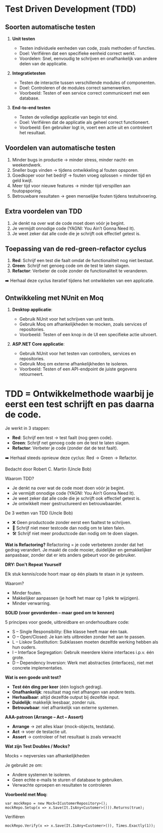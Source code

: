# Test Driven Development (TDD)

## Soorten automatische testen

1. **Unit testen**
   - Testen individuele eenheden van code, zoals methoden of functies.
   - Doel: Verifiëren dat een specifieke eenheid correct werkt.
   - Voordelen: Snel, eenvoudig te schrijven en onafhankelijk van andere delen van de applicatie.

2. **Integratietesten**
   - Testen de interactie tussen verschillende modules of componenten.
   - Doel: Controleren of de modules correct samenwerken.
   - Voorbeeld: Testen of een service correct communiceert met een database.

3. **End-to-end testen**
   - Testen de volledige applicatie van begin tot eind.
   - Doel: Verifiëren dat de applicatie als geheel correct functioneert.
   - Voorbeeld: Een gebruiker logt in, voert een actie uit en controleert het resultaat.

## Voordelen van automatische testen

1. Minder bugs in productie → minder stress, minder nacht- en weekendwerk.
2. Sneller bugs vinden → tijdens ontwikkeling al fouten opsporen.
3. Goedkoper voor het bedrijf → fouten vroeg oplossen = minder tijd en geld kwijt.
4. Meer tijd voor nieuwe features → minder tijd verspillen aan foutopsporing.
5. Betrouwbare resultaten → geen menselijke fouten tijdens testuitvoering.

## Extra voordelen van TDD

1. Je denkt na over wat de code moet doen vóór je begint.
2. Je vermijdt onnodige code (YAGNI: You Ain’t Gonna Need It).
3. Je weet zeker dat alle code die je schrijft ook effectief getest is.

## Toepassing van de red-green-refactor cyclus

1. **Red**: Schrijf een test die faalt omdat de functionaliteit nog niet bestaat.
2. **Green**: Schrijf net genoeg code om de test te laten slagen.
3. **Refactor**: Verbeter de code zonder de functionaliteit te veranderen.

➡️ Herhaal deze cyclus iteratief tijdens het ontwikkelen van een applicatie.

## Ontwikkeling met NUnit en Moq

1. **Desktop applicatie**:
   - Gebruik NUnit voor het schrijven van unit tests.
   - Gebruik Moq om afhankelijkheden te mocken, zoals services of repositories.
   - Voorbeeld: Testen of een knop in de UI een specifieke actie uitvoert.

2. **ASP.NET Core applicatie**:
   - Gebruik NUnit voor het testen van controllers, services en repositories.
   - Gebruik Moq om externe afhankelijkheden te isoleren.
   - Voorbeeld: Testen of een API-endpoint de juiste gegevens retourneert.

# TDD = Ontwikkelmethode waarbij je eerst een test schrijft en pas daarna de code.

Je werkt in 3 stappen:
* **Red**: Schrijf een test → test faalt (nog geen code).
* **Green**: Schrijf net genoeg code om de test te laten slagen.
* **Refactor**: Verbeter je code (zonder dat de test faalt).

➡️ Herhaal steeds opnieuw deze cyclus: Red → Green → Refactor.

Bedacht door Robert C. Martin (Uncle Bob)

Waarom TDD?
* Je denkt na over wat de code moet doen vóór je begint.
* Je vermijdt onnodige code (YAGNI: You Ain’t Gonna Need It).
* Je weet zeker dat alle code die je schrijft ook effectief getest is.
* Je ontwikkelt meer gestructureerd en betrouwbaarder.

De 3 wetten van TDD (Uncle Bob)
* ❌ Geen productcode zonder eerst een faaltest te schrijven.
* 🧪 Schrijf niet meer testcode dan nodig om te laten falen.
* 🛠 Schrijf niet meer productcode dan nodig om te doen slagen.

**Wat is Refactoring?**
Refactoring = je code verbeteren zonder dat het gedrag verandert.
Je maakt de code mooier, duidelijker en gemakkelijker aanpasbaar, zonder dat er iets anders gebeurt voor de gebruiker.

**DRY: Don't Repeat Yourself**

Elk stuk kennis/code hoort maar op één plaats te staan in je systeem.

Waarom?
* Minder fouten.
* Makkelijker aanpassen (je hoeft het maar op 1 plek te wijzigen).
* Minder verwarring.

**SOLID (voor gevorderden – maar goed om te kennen)**

5 principes voor goede, uitbreidbare en onderhoudbare code:

* S – Single Responsibility: Elke klasse heeft maar één taak.
* O – Open/Closed: Je kan iets uitbreiden zonder het aan te passen.
* L – Liskov Substitution: Subklassen moeten dezelfde werking hebben als hun ouders.
* I – Interface Segregation: Gebruik meerdere kleine interfaces i.p.v. één grote.
* D – Dependency Inversion: Werk met abstracties (interfaces), niet met concrete implementaties.

**Wat is een goede unit test?**
* **Test één ding per keer** (één logisch gedrag).
* **Onafhankelijk**: resultaat mag niet afhangen van andere tests.
* **Herhaalbaar**: altijd dezelfde output bij dezelfde input.
* **Duidelijk**: makkelijk leesbaar, zonder ruis.
* **Betrouwbaar**: niet afhankelijk van externe systemen.

**AAA-patroon (Arrange – Act – Assert)**
* **Arrange** → zet alles klaar (mock-objects, testdata).
* **Act** → voer de testactie uit.
* **Assert** → controleer of het resultaat is zoals verwacht


**Wat zijn Test Doubles / Mocks?**

Mocks = nepversies van afhankelijkheden

Je gebruikt ze om:
* Andere systemen te isoleren.
* Geen echte e-mails te sturen of database te gebruiken.
* Verwachte oproepen en resultaten te controleren

**Voorbeeld met Moq:**
```
var mockRepo = new Mock<ICustomerRepository>();
mockRepo.Setup(x => x.Save(It.IsAny<Customer>())).Returns(true);
```
Verifiëren
```
mockRepo.Verify(x => x.Save(It.IsAny<Customer>()), Times.Exactly(1));
```
